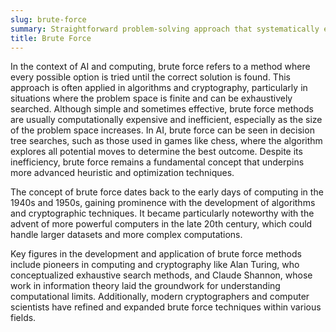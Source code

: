 ```yaml
---
slug: brute-force
summary: Straightforward problem-solving approach that systematically enumerates all possible candidates to find a solution.
title: Brute Force
---
```


In the context of AI and computing, brute force refers to a method where every possible option is tried until the correct solution is found. This approach is often applied in algorithms and cryptography, particularly in situations where the problem space is finite and can be exhaustively searched. Although simple and sometimes effective, brute force methods are usually computationally expensive and inefficient, especially as the size of the problem space increases. In AI, brute force can be seen in decision tree searches, such as those used in games like chess, where the algorithm explores all potential moves to determine the best outcome. Despite its inefficiency, brute force remains a fundamental concept that underpins more advanced heuristic and optimization techniques.

The concept of brute force dates back to the early days of computing in the 1940s and 1950s, gaining prominence with the development of algorithms and cryptographic techniques. It became particularly noteworthy with the advent of more powerful computers in the late 20th century, which could handle larger datasets and more complex computations.

Key figures in the development and application of brute force methods include pioneers in computing and cryptography like Alan Turing, who conceptualized exhaustive search methods, and Claude Shannon, whose work in information theory laid the groundwork for understanding computational limits. Additionally, modern cryptographers and computer scientists have refined and expanded brute force techniques within various fields.
